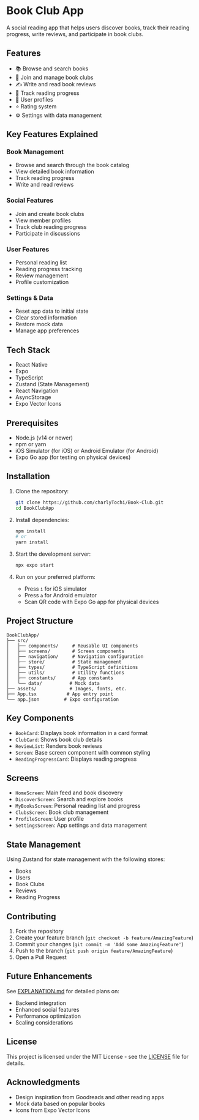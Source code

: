 # Book Club App

A social reading app that helps users discover books, track their reading progress, write reviews, and participate in book clubs.

## Features

- 📚 Browse and search books
- 👥 Join and manage book clubs
- ✍️ Write and read book reviews
- 📖 Track reading progress
- 👤 User profiles
- ⭐ Rating system
- ⚙️ Settings with data management

## Key Features Explained

### Book Management
- Browse and search through the book catalog
- View detailed book information
- Track reading progress
- Write and read reviews

### Social Features
- Join and create book clubs
- View member profiles
- Track club reading progress
- Participate in discussions

### User Features
- Personal reading list
- Reading progress tracking
- Review management
- Profile customization

### Settings & Data
- Reset app data to initial state
- Clear stored information
- Restore mock data
- Manage app preferences

## Tech Stack

- React Native
- Expo
- TypeScript
- Zustand (State Management)
- React Navigation
- AsyncStorage
- Expo Vector Icons

## Prerequisites

- Node.js (v14 or newer)
- npm or yarn
- iOS Simulator (for iOS) or Android Emulator (for Android)
- Expo Go app (for testing on physical devices)

## Installation

1. Clone the repository:
   ```bash
   git clone https://github.com/charlyTochi/Book-Club.git
   cd BookClubApp
   ```

2. Install dependencies:
   ```bash
   npm install
   # or
   yarn install
   ```

3. Start the development server:
   ```bash
   npx expo start
   ```

4. Run on your preferred platform:
   - Press `i` for iOS simulator
   - Press `a` for Android emulator
   - Scan QR code with Expo Go app for physical devices

## Project Structure

```
BookClubApp/
├── src/
│   ├── components/     # Reusable UI components
│   ├── screens/        # Screen components
│   ├── navigation/     # Navigation configuration
│   ├── store/          # State management
│   ├── types/          # TypeScript definitions
│   ├── utils/          # Utility functions
│   ├── constants/      # App constants
│   └── data/          # Mock data
├── assets/            # Images, fonts, etc.
├── App.tsx           # App entry point
└── app.json         # Expo configuration
```

## Key Components

- `BookCard`: Displays book information in a card format
- `ClubCard`: Shows book club details
- `ReviewList`: Renders book reviews
- `Screen`: Base screen component with common styling
- `ReadingProgressCard`: Displays reading progress

## Screens

- `HomeScreen`: Main feed and book discovery
- `DiscoverScreen`: Search and explore books
- `MyBooksScreen`: Personal reading list and progress
- `ClubsScreen`: Book club management
- `ProfileScreen`: User profile
- `SettingsScreen`: App settings and data management

## State Management

Using Zustand for state management with the following stores:
- Books
- Users
- Book Clubs
- Reviews
- Reading Progress

## Contributing

1. Fork the repository
2. Create your feature branch (`git checkout -b feature/AmazingFeature`)
3. Commit your changes (`git commit -m 'Add some AmazingFeature'`)
4. Push to the branch (`git push origin feature/AmazingFeature`)
5. Open a Pull Request

## Future Enhancements

See [EXPLANATION.md](./EXPLANATION.md) for detailed plans on:
- Backend integration
- Enhanced social features
- Performance optimization
- Scaling considerations

## License

This project is licensed under the MIT License - see the [LICENSE](LICENSE) file for details. 

## Acknowledgments

- Design inspiration from Goodreads and other reading apps
- Mock data based on popular books
- Icons from Expo Vector Icons
